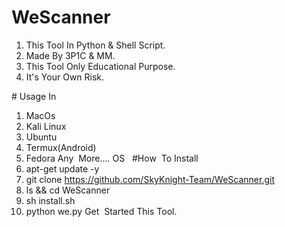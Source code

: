 # WeScanner
1. This Tool In Python & Shell Script.
2. Made By 3P1C & MM.
3. This Tool Only Educational Purpose.
4. It's Your Own Risk.

# Usage In
1. MacOs
2. Kali Linux
3. Ubuntu
4. Termux(Android)
5. Fedora 
Any  More.... OS
 
#How  To Install
1. apt-get update -y
2. git clone https://github.com/SkyKnight-Team/WeScanner.git
3. ls && cd WeScanner
4. sh install.sh
5. python we.py
Get  Started This Tool.
 
 
